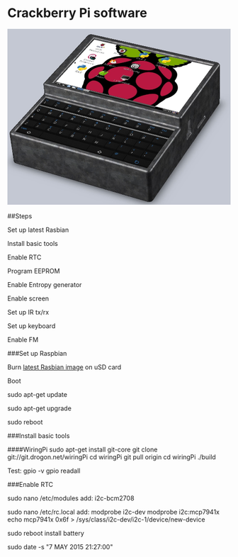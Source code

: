 # Crackberry Pi software

![render](https://github.com/CrackberryPi/hardware/raw/master/images/cbpi.jpg "terrible render")

##Steps

Set up latest Rasbian

Install basic tools

Enable RTC

Program EEPROM

Enable Entropy generator

Enable screen

Set up IR tx/rx

Set up keyboard

Enable FM

###Set up Raspbian

Burn [latest Rasbian image](https://www.raspberrypi.org/downloads/) on uSD card

Boot

sudo apt-get update

sudo apt-get upgrade

sudo reboot

###Install basic tools

####WiringPi
sudo apt-get install git-core
git clone git://git.drogon.net/wiringPi
cd wiringPi
git pull origin
cd wiringPi
./build

Test:
gpio -v
gpio readall

###Enable RTC

sudo nano /etc/modules
add:
i2c-bcm2708

sudo nano /etc/rc.local
add:
modprobe i2c-dev
modprobe i2c:mcp7941x
echo mcp7941x 0x6f > /sys/class/i2c-dev/i2c-1/device/new-device

sudo reboot
install battery

sudo date -s "7 MAY 2015 21:27:00"